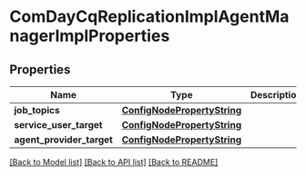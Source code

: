# ComDayCqReplicationImplAgentManagerImplProperties

## Properties
Name | Type | Description | Notes
------------ | ------------- | ------------- | -------------
**job_topics** | [**ConfigNodePropertyString**](ConfigNodePropertyString.md) |  | [optional] 
**service_user_target** | [**ConfigNodePropertyString**](ConfigNodePropertyString.md) |  | [optional] 
**agent_provider_target** | [**ConfigNodePropertyString**](ConfigNodePropertyString.md) |  | [optional] 

[[Back to Model list]](../README.md#documentation-for-models) [[Back to API list]](../README.md#documentation-for-api-endpoints) [[Back to README]](../README.md)


